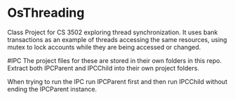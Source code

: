 # OsThreading
Class Project for CS 3502 exploring thread synchronization. It uses bank transactions as an example of threads accessing the same resources, using mutex to lock accounts while they are being accessed or changed.


#IPC
The project files for these are stored in their own folders in this repo. Extract both IPCParent and IPCChild into their own project folders.

When trying to run the IPC run IPCParent first and then run IPCChild without ending the IPCParent instance.
